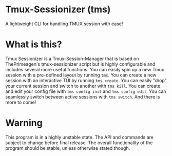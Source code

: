 # Tmux-Sessionizer (tms)

A lightweight CLI for handling TMUX session with ease!

# What is this?

Tmux Sessionizer is a Tmux-Session-Manager that is based on ThePrimeagen's tmux-sessionizer script but is highly configurable and includes several more useful functions. You can easily spin up a new Tmux session with a pre-defined layout by running `tms`. You can create a new session with an interactive TUI by running `tms create`. You can easily "drop" your current session and switch to another with `tms kill`. You can create and edit your config file with `tms config init` and `tms config edit`. You can seamlessly switch between active sessions with `tms switch`. And there is more to come!

# Warning

This program is in a highly unstable state. The API and commands are subject to change before final release. The overall functionality of the program should be stable, unless otherwise stated though.
